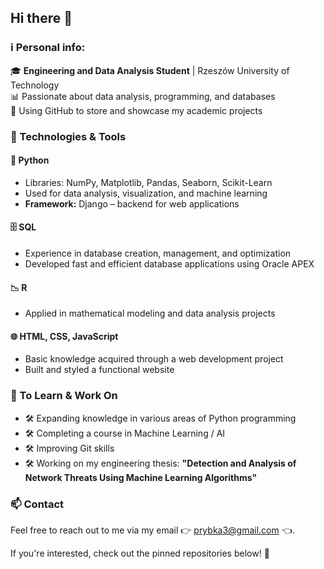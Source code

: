 ## Hi there 👋

### ℹ️ Personal info:

🎓 **Engineering and Data Analysis Student** | Rzeszów University of Technology  
📊 Passionate about data analysis, programming, and databases  
💾 Using GitHub to store and showcase my academic projects  

### 🔧 Technologies & Tools  

#### 🐍 Python  
- Libraries: NumPy, Matplotlib, Pandas, Seaborn, Scikit-Learn  
- Used for data analysis, visualization, and machine learning  
- **Framework:** Django – backend for web applications  

#### 🗄️ SQL  
- Experience in database creation, management, and optimization  
- Developed fast and efficient database applications using Oracle APEX  

#### 📉 R  
- Applied in mathematical modeling and data analysis projects  

#### 🌐 HTML, CSS, JavaScript  
- Basic knowledge acquired through a web development project  
- Built and styled a functional website  

### 🎯 To Learn & Work On  
- 🛠️ Expanding knowledge in various areas of Python programming  
- 🛠️ Completing a course in Machine Learning / AI  
- 🛠️ Improving Git skills  
- 🛠️ Working on my engineering thesis: **"Detection and Analysis of Network Threats Using Machine Learning Algorithms"**  

### 📫 Contact  
Feel free to reach out to me via my email 👉 prybka3@gmail.com 👈. 

If you're interested, check out the pinned repositories below! 📌

